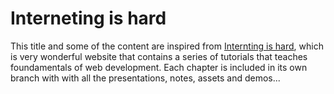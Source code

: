 # Interneting is hard

This title and some of the content are inspired from [Internting is hard](https://www.internetingishard.com/), which is very wonderful website that contains a series of tutorials that teaches foundamentals of web development. Each chapter is included in its own branch with with all the presentations, notes, assets and demos... 
